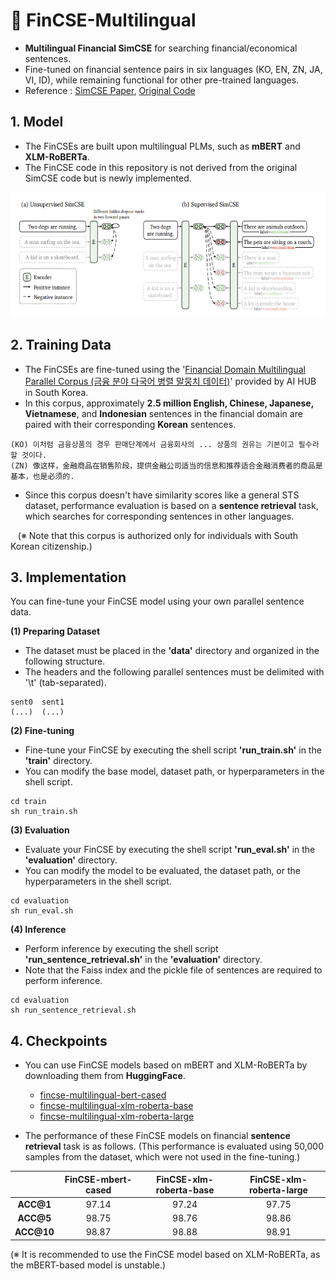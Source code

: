 # 🍊 FinCSE-Multilingual
- **Multilingual Financial SimCSE** for searching financial/economical sentences.
- Fine-tuned on financial sentence pairs in six languages (KO, EN, ZN, JA, VI, ID), while remaining functional for other pre-trained languages.
- Reference : [SimCSE Paper](https://aclanthology.org/2021.emnlp-main.552/), [Original Code](https://github.com/princeton-nlp/SimCSE)


## 1. Model
- The FinCSEs are built upon multilingual PLMs, such as **mBERT** and **XLM-RoBERTa**.
- The FinCSE code in this repository is not derived from the original SimCSE code but is newly implemented.

<img src="simcse.PNG" alt="example image" width="600" height="200"/>

## 2. Training Data
- The FinCSEs are fine-tuned using the '[Financial Domain Multilingual Parallel Corpus (금융 분야 다국어 병렬 말뭉치 데이터)](https://aihub.or.kr/aihubdata/data/view.do?currMenu=&topMenu=&aihubDataSe=data&dataSetSn=71782)' provided by AI HUB in South Korea.
- In this corpus, approximately **2.5 million English, Chinese, Japanese, Vietnamese**, and **Indonesian** sentences in the financial domain are paired with their corresponding **Korean** sentences.
```
(KO) 이처럼 금융상품의 경우 판매단계에서 금융회사의 ... 상품의 권유는 기본이고 필수라 할 것이다.
(ZN) 像这样，金融商品在销售阶段，提供金融公司适当的信息和推荐适合金融消费者的商品是基本，也是必须的.
```
- Since this corpus doesn't have similarity scores like a general STS dataset, performance evaluation is based on a **sentence retrieval** task, which searches for corresponding sentences in other languages.

&nbsp;&nbsp; (※ Note that this corpus is authorized only for individuals with South Korean citizenship.)


## 3. Implementation
You can fine-tune your FinCSE model using your own parallel sentence data.

**(1) Preparing Dataset**
- The dataset must be placed in the **'data'** directory and organized in the following structure.
- The headers and the following parallel sentences must be delimited with '\t' (tab-separated).
```
sent0  sent1
(...)  (...)
```

**(2) Fine-tuning**
- Fine-tune your FinCSE by executing the shell script **'run_train.sh'** in the **'train'** directory.
- You can modify the base model, dataset path, or hyperparameters in the shell script.
```
cd train
sh run_train.sh
```

**(3) Evaluation**
- Evaluate your FinCSE by executing the shell script **'run_eval.sh'** in the **'evaluation'** directory.
- You can modify the model to be evaluated, the dataset path, or the hyperparameters in the shell script.
```
cd evaluation
sh run_eval.sh
```

**(4) Inference**
- Perform inference by executing the shell script **'run_sentence_retrieval.sh'** in the **'evaluation'** directory.
- Note that the Faiss index and the pickle file of sentences are required to perform inference.
```
cd evaluation
sh run_sentence_retrieval.sh
```

## 4. Checkpoints
- You can use FinCSE models based on mBERT and XLM-RoBERTa by downloading them from **HuggingFace**.
  - [fincse-multilingual-bert-cased](https://huggingface.co/snumin44/fincse-multilingual-bert-cased)  
  - [fincse-multilingual-xlm-roberta-base](fincse-multilingual-xlm-roberta-base)
  - [fincse-multilingual-xlm-roberta-large](https://huggingface.co/snumin44/fincse-multilingual-xlm-roberta-large)

- The performance of these FinCSE models on financial **sentence retrieval** task is as follows. (This performance is evaluated using 50,000 samples from the dataset, which were not used in the fine-tuning.)

||FinCSE-mbert-cased|FinCSE-xlm-roberta-base|FinCSE-xlm-roberta-large|
|:---:|:---:|:---:|:---:|
|**ACC@1**|97.14|97.24|97.75|
|**ACC@5**|98.75|98.76|98.86|
|**ACC@10**|98.87|98.88|98.91|

(※ It is recommended to use the FinCSE model based on XLM-RoBERTa, as the mBERT-based model is unstable.)

```python

```

